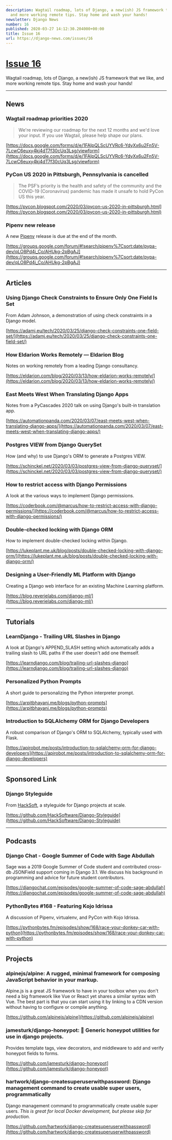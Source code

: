 ```yaml
---
description: Wagtail roadmap, lots of Django, a new(ish) JS framework that we like,
  and more working remote tips. Stay home and wash your hands!
newsletter: Django News
number: 16
published: 2020-03-27 14:12:30.204000+00:00
title: Issue 16
url: https://django-news.com/issues/16
---
```


# [Issue 16](https://django-news.com/issues/16)

Wagtail roadmap, lots of Django, a new(ish) JS framework that we like, and more working remote tips. Stay home and wash your hands!

----

## News

### Wagtail roadmap priorities 2020

<blockquote><p>We're reviewing our roadmap for the next 12 months and we'd love your input. If you use Wagtail, please help shape our plans.</p></blockquote>

[https://docs.google.com/forms/d/e/1FAIpQLScUYVRc6-YdyXx6u2Fn5V-7LcwC6euxy4kj4dT7f30cUq3Lsg/viewform](https://docs.google.com/forms/d/e/1FAIpQLScUYVRc6-YdyXx6u2Fn5V-7LcwC6euxy4kj4dT7f30cUq3Lsg/viewform)

### PyCon US 2020 in Pittsburgh, Pennsylvania is cancelled

<blockquote><p>The PSF’s priority is the health and safety of the community and the COVID-19 (Coronavirus) pandemic has made it unsafe to hold PyCon US this year.</p></blockquote>

[https://pycon.blogspot.com/2020/03/pycon-us-2020-in-pittsburgh.html](https://pycon.blogspot.com/2020/03/pycon-us-2020-in-pittsburgh.html)

### Pipenv new release

<p>A new <a href="https://cur.at/vPvOTUJ">Pipenv</a> release is due at the end of the month.</p>

[https://groups.google.com/forum/#!search/pipenv%7Csort:date/pypa-dev/qLO8Pd4i_Co/AHUkg-2pBgAJ](https://groups.google.com/forum/#!search/pipenv%7Csort:date/pypa-dev/qLO8Pd4i_Co/AHUkg-2pBgAJ)

----

## Articles

### Using Django Check Constraints to Ensure Only One Field Is Set

<p>From Adam Johnson, a demonstration of using check constraints in a Django model.</p>

[https://adamj.eu/tech/2020/03/25/django-check-constraints-one-field-set/](https://adamj.eu/tech/2020/03/25/django-check-constraints-one-field-set/)

### How Eldarion Works Remotely — Eldarion Blog

<p>Notes on working remotely from a leading Django consultancy.</p>

[https://eldarion.com/blog/2020/03/13/how-eldarion-works-remotely/](https://eldarion.com/blog/2020/03/13/how-eldarion-works-remotely/)

### East Meets West When Translating Django Apps

<p>Notes from a PyCascades 2020 talk on using Django's built-in translation app.</p>

[https://automationpanda.com/2020/03/07/east-meets-west-when-translating-django-apps/](https://automationpanda.com/2020/03/07/east-meets-west-when-translating-django-apps/)

### Postgres VIEW from Django QuerySet

<p>How (and why) to use Django's ORM to generate a Postgres VIEW.</p>

[https://schinckel.net/2020/03/03/postgres-view-from-django-queryset/](https://schinckel.net/2020/03/03/postgres-view-from-django-queryset/)

### How to restrict access with Django Permissions

<p>A look at the various ways to implement Django permissions.</p>

[https://coderbook.com/@marcus/how-to-restrict-access-with-django-permissions/](https://coderbook.com/@marcus/how-to-restrict-access-with-django-permissions/)

### Double-checked locking with Django ORM

<p>How to implement double-checked locking within Django.</p>

[https://lukeplant.me.uk/blog/posts/double-checked-locking-with-django-orm/](https://lukeplant.me.uk/blog/posts/double-checked-locking-with-django-orm/)

### Designing a User-Friendly ML Platform with Django

<p>Creating a Django web interface for an existing Machine Learning platform.</p>

[https://blog.reverielabs.com/django-ml/](https://blog.reverielabs.com/django-ml/)

----

## Tutorials

### LearnDjango - Trailing URL Slashes in Django

<p>A look at Django's APPEND_SLASH setting which automatically adds a trailing slash to URL paths if the user doesn't add one themself.</p>

[https://learndjango.com/blog/trailing-url-slashes-django](https://learndjango.com/blog/trailing-url-slashes-django)

### Personalized Python Prompts

<p>A short guide to personalizing the Python interpreter prompt.</p>

[https://arpitbhayani.me/blogs/python-prompts](https://arpitbhayani.me/blogs/python-prompts)

### Introduction to SQLAlchemy ORM for Django Developers

<p>A robust comparison of Django's ORM to SQLAlchemy, typically used with Flask.</p>

[https://apirobot.me/posts/introduction-to-sqlalchemy-orm-for-django-developers](https://apirobot.me/posts/introduction-to-sqlalchemy-orm-for-django-developers)

----

## Sponsored Link

### Django Styleguide

<p>From <a href="https://cur.at/v5wwegb">HackSoft</a>, a styleguide for Django projects at scale.</p>

[https://github.com/HackSoftware/Django-Styleguide](https://github.com/HackSoftware/Django-Styleguide)

----

## Podcasts

### Django Chat - Google Summer of Code with Sage Abdullah

<p>Sage was a 2019 Google Summer of Code student and contributed cross-db JSONField support coming in Django 3.1. We discuss his background in programming and advice for future student contributors.</p>

[https://djangochat.com/episodes/google-summer-of-code-sage-abdullah](https://djangochat.com/episodes/google-summer-of-code-sage-abdullah)

### PythonBytes #168 - Featuring Kojo Idrissa

<p>A discussion of Pipenv, virtualenv, and PyCon with Kojo Idrissa.</p>

[https://pythonbytes.fm/episodes/show/168/race-your-donkey-car-with-python](https://pythonbytes.fm/episodes/show/168/race-your-donkey-car-with-python)

----

## Projects

### alpinejs/alpine: A rugged, minimal framework for composing JavaScript behavior in your markup.

<p>Alpine.js is a great JS framework to have in your toolbox when you don't need a big framework like Vue or React yet shares a similar syntax with Vue. The best part is that you can start using it by linking to a CDN version without having to configure or compile anything.</p>

[https://github.com/alpinejs/alpine](https://github.com/alpinejs/alpine)

### jamesturk/django-honeypot: 🍯 Generic honeypot utilities for use in django projects.

<p>Provides template tags, view decorators, and middleware to add and verify honeypot fields to forms.</p>

[https://github.com/jamesturk/django-honeypot](https://github.com/jamesturk/django-honeypot)

### hartwork/django-createsuperuserwithpassword: Django management command to create usable super users, programmatically

<p>Django management command to programmatically  create usable super users.
<em>This is great for local Docker development, but please skip for production.</em></p>

[https://github.com/hartwork/django-createsuperuserwithpassword](https://github.com/hartwork/django-createsuperuserwithpassword)
